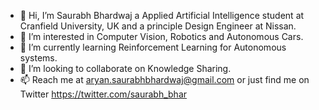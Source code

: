 - 👋 Hi, I’m Saurabh Bhardwaj a Applied Artificial Intelligence student at Cranfield University, UK and a principle Design Engineer at Nissan.
- 👀 I’m interested in Computer Vision, Robotics and Autonomous Cars.
- 🌱 I’m currently learning Reinforcement Learning for Autonomous systems.
- 💞️ I’m looking to collaborate on Knowledge Sharing.
- 📫 Reach me at aryan.saurabhbhardwaj@gmail.com or just find me on Twitter https://twitter.com/saurabh_bhar

<!---
Bhardwaj-Saurabh/Bhardwaj-Saurabh is a ✨ special ✨ repository because its `README.md` (this file) appears on your GitHub profile.
You can click the Preview link to take a look at your changes.
--->

